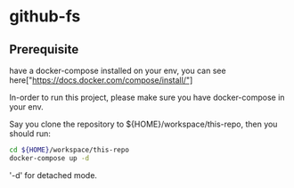 # github-fs

## Prerequisite
have a docker-compose installed on your env, you can see here["https://docs.docker.com/compose/install/"]

In-order to run this project, please make sure you have docker-compose in your env.

Say you clone the repository to ${HOME}/workspace/this-repo, then you should run:

```bash
cd ${HOME}/workspace/this-repo
docker-compose up -d
```

'-d' for detached mode.


